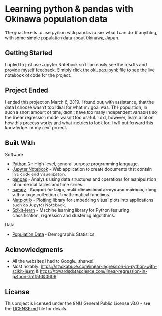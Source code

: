 # Learning python & pandas with Okinawa population data

The goal here is to use python with pandas to see what I can do, if anything, with some simple population data about Okinawa, Japan.

## Getting Started

I opted to just use Jupyter Notebook so I can easily see the results and provide myself feedback. Simiply click the oki_pop.ipynb file to see the live notebook of code for the project.

## Project Ended

I ended this project on March 6, 2019. I found out, with assistance, that the data I choose wasn't too ideal for what my goal was. The population, in such a short amount of time, didn't have too many independent variables so the linear regression model wasn't too useful. I did, however, learn a lot on how this process works and what metrics to look for. I will put forward this knowledge for my next project.

## Built With

Software

* [Python 3](https://www.python.org/) - High-level, general purpose programming language.
* [Jupyter Notebook](https://jupyter.org/) - Web application to create documents that contain live code and visualization.
* [pandas](https://pandas.pydata.org/) - Analysis using data structures and operations for manipulation of numerical tables and time series.
* [numpy](http://www.numpy.org/) - Support for large, multi-dimensional arrays and matrices, along with a large collection of mathematical functions.
* [Matplotlib](https://matplotlib.org/) - Plotting library for embedding visual plots into applications such as Jupyter Notebook.
* [Scikit-learn](https://scikit-learn.org/) - Machine learning library for Python featuring classification, regression and clustering algorithms.

Data

* [Population Data](https://www.e-stat.go.jp/en) - Demographic Statistics

## Acknowledgments

* All the websites I had to Google...thanks!
* Most notably: https://stackabuse.com/linear-regression-in-python-with-scikit-learn & https://towardsdatascience.com/linear-regression-in-python-9a1f5f000606

## License

This project is licensed under the GNU General Public License v3.0 - see the [LICENSE.md](LICENSE.md) file for details.